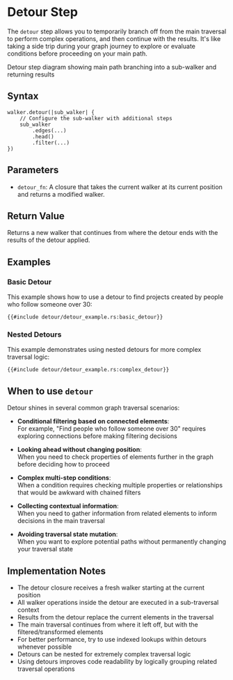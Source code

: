 # Detour Step

The `detour` step allows you to temporarily branch off from the main traversal to perform complex operations, and then
continue with the results. It's like taking a side trip during your graph journey to explore or evaluate conditions
before proceeding on your main path.

<object type="image/svg+xml" data="detour/image.svg" width="550" height="300">
Detour step diagram showing main path branching into a sub-walker and returning results
</object>

## Syntax

```rust,noplayground
walker.detour(|sub_walker| {
    // Configure the sub-walker with additional steps
    sub_walker
        .edges(...)
        .head()
        .filter(...)
})
```

## Parameters

- `detour_fn`: A closure that takes the current walker at its current position and returns a modified walker.

## Return Value

Returns a new walker that continues from where the detour ends with the results of the detour applied.

## Examples

### Basic Detour

This example shows how to use a detour to find projects created by people who follow someone over 30:

```rust,noplayground
{{#include detour/detour_example.rs:basic_detour}}
```

### Nested Detours

This example demonstrates using nested detours for more complex traversal logic:

```rust,noplayground
{{#include detour/detour_example.rs:complex_detour}}
```

## When to use `detour`

Detour shines in several common graph traversal scenarios:

- **Conditional filtering based on connected elements**:  
  For example, "Find people who follow someone over 30" requires exploring connections before making filtering decisions

- **Looking ahead without changing position**:  
  When you need to check properties of elements further in the graph before deciding how to proceed

- **Complex multi-step conditions**:  
  When a condition requires checking multiple properties or relationships that would be awkward with chained filters

- **Collecting contextual information**:  
  When you need to gather information from related elements to inform decisions in the main traversal

- **Avoiding traversal state mutation**:  
  When you want to explore potential paths without permanently changing your traversal state

## Implementation Notes

- The detour closure receives a fresh walker starting at the current position
- All walker operations inside the detour are executed in a sub-traversal context
- Results from the detour replace the current elements in the traversal
- The main traversal continues from where it left off, but with the filtered/transformed elements
- For better performance, try to use indexed lookups within detours whenever possible
- Detours can be nested for extremely complex traversal logic
- Using detours improves code readability by logically grouping related traversal operations
